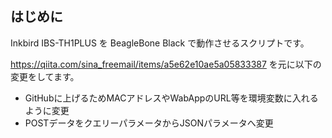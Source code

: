 ## はじめに

Inkbird IBS-TH1PLUS を BeagleBone Black で動作させるスクリプトです。

https://qiita.com/sina_freemail/items/a5e62e10ae5a05833387 を元に以下の変更をしてます。
- GitHubに上げるためMACアドレスやWabAppのURL等を環境変数に入れるように変更
- POSTデータをクエリーパラメータからJSONパラメータへ変更


